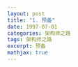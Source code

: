 ```yaml
---
layout: post
title: "1. 预备"
date: 1997-07-01
categories: 架构师之路
tags: 架构师之路
excerpt: 预备
mathjax: true
---
```


## 

